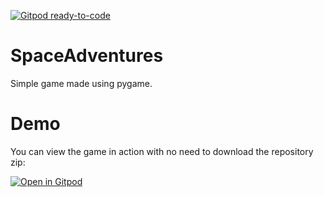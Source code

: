 [![Gitpod ready-to-code](https://img.shields.io/badge/Gitpod-ready--to--code-blue?logo=gitpod)](https://gitpod.io/#https://github.com/Ajkuna/SpaceAdventures)

# SpaceAdventures
Simple game made using pygame.

# Demo
You can view the game in action with no need to download the repository zip:

[![Open in Gitpod](https://gitpod.io/button/open-in-gitpod.svg)](https://gitpod.io/#https://github.com/Ajkuna/SpaceAdventures)

